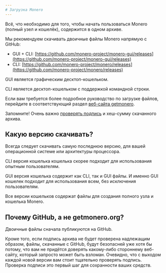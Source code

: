 ```yaml
---
# Загрузка Monero
---
```


Всё, что необходимо для того, чтобы начать пользоваться Monero (полный узел и кошелёк), содержится в одном архиве.

Мы рекомендуем скачивать двоичные файлы Monero напрямую с GitHub:

* GUI + CLI: [https://github.com/monero-project/monero-gui/releases](https://github.com/monero-project/monero-gui/releases)
* CLI: [https://github.com/monero-project/monero/releases](https://github.com/monero-project/monero/releases)

GUI является графическим десктоп-кошельком.

CLI является десктоп-кошельком с поддержкой командной строки.

Если вам требуется более подробное руководство по загрузке файлов, перейдите в соответствующий раздел [веб-сайта getmonero](https://getmonero.org/downloads).

Запомните! Очень важно [проверять подпись](/interacting/verify-monero-binaries) и хеш-сумму скачанного архива.

## Какую версию скачивать?

Всегда следует скачивать самую последнюю версию, для вашей операционной системе или архитектуры процессора.

CLI версия кошелька кошелька скорее подходит для использования опытным пользователям.

GUI версия кошелька содержит как CLI, так и GUI файлы. И именно GUI кошелек подходит для использования всем, без исключения пользователям.

Все версии кошельков содержат файлы для создания полного узла и кошелька Monero.

## Почему GitHub, а не getmonero.org?

Двоичные файлы сначала публикуются на GitHub.

Кроме того, если подпись архива не будет проверена надлежащим образом, файлы, скачанные с GitHub, будут безопасней уже хотя бы потому, что вам не придётся доверять какому-либо стороннему веб-сайту, который запросто может быть взломан. Очевидно, что с выходом каждой новой версии вам стоит тщательно проверять подпись. Проверка подписи это первый шаг для сохранности ваших средств.
